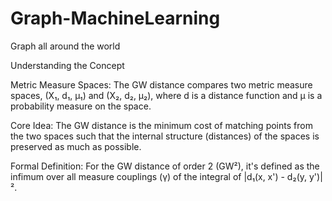 # Graph-MachineLearning
Graph all around the world


Understanding the Concept

Metric Measure Spaces: The GW distance compares two metric measure spaces, (X₁, d₁, μ₁) and (X₂, d₂, μ₂), where d is a distance function and μ is a probability measure on the space. 

Core Idea: The GW distance is the minimum cost of matching points from the two spaces such that the internal structure (distances) of the spaces is preserved as much as possible. 

Formal Definition: For the GW distance of order 2 (GW²), it's defined as the infimum over all measure couplings (γ) of the integral of |d₁(x, x') - d₂(y, y')|². 
